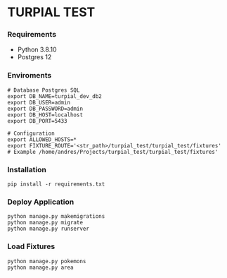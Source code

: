 # TURPIAL TEST #

### Requirements ###

* Python 3.8.10
* Postgres 12


### Enviroments ###

    # Database Postgres SQL 
    export DB_NAME=turpial_dev_db2
    export DB_USER=admin
    export DB_PASSWORD=admin
    export DB_HOST=localhost
    export DB_PORT=5433

    # Configuration
    export ALLOWED_HOSTS=*
    export FIXTURE_ROUTE='<str_path>/turpial_test/turpial_test/fixtures' 
    # Example /home/andres/Projects/turpial_test/turpial_test/fixtures'

### Installation ###
    
    pip install -r requirements.txt

### Deploy Application ###

    python manage.py makemigrations
    python manage.py migrate
    python manage.py runserver

### Load Fixtures ###

    python manage.py pokemons
    python manage.py area
    
